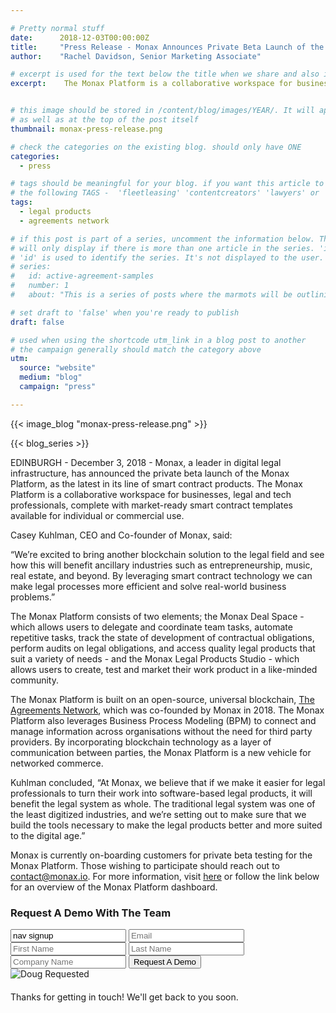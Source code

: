 ```yaml
---

# Pretty normal stuff
date:      2018-12-03T00:00:00Z
title:     "Press Release - Monax Announces Private Beta Launch of the Monax Platform"
author:    "Rachel Davidson, Senior Marketing Associate"

# excerpt is used for the text below the title when we share and also is the summary of the post on https://monax.io/blog
excerpt:    The Monax Platform is a collaborative workspace for businesses, legal and tech professionals, complete with market-ready smart contract templates available for individual or commercial use. 


# this image should be stored in /content/blog/images/YEAR/. It will appear as a thumbnail on any listings,
# as well as at the top of the post itself
thumbnail: monax-press-release.png

# check the categories on the existing blog. should only have ONE
categories:
  - press

# tags should be meaningful for your blog. if you want this article to show on a 'use case' page, you can use
# the following TAGS -  'fleetleasing' 'contentcreators' 'lawyers' or 'corporate'
tags:
  - legal products
  - agreements network

# if this post is part of a series, uncomment the information below. The 'article series' box
# will only display if there is more than one article in the series. 'id', 'number' and 'about' all must be present.
# 'id' is used to identify the series. It's not displayed to the user.
# series:
#   id: active-agreement-samples
#   number: 1
#   about: "This is a series of posts where the marmots will be outlining how the Monax Platform and the Agreements Network can be used in harmony to create the legal products of the future."

# set draft to 'false' when you're ready to publish
draft: false

# used when using the shortcode utm_link in a blog post to another
# the campaign generally should match the category above
utm:
  source: "website"
  medium: "blog"
  campaign: "press"

---
```


<!-- In general the filename below should match thumbnail category above -->
{{< image_blog "monax-press-release.png" >}}

<!-- if this article is part of a series, related articles will automatically appear here -->
{{< blog_series >}}

<!-- Content markdown here - first title on page is auto generated from title in frontmatter -->
EDINBURGH - December 3, 2018 - Monax, a leader in digital legal infrastructure, has announced the private beta launch of the Monax Platform, as the latest in its line of smart contract products. The Monax Platform is a collaborative workspace for businesses, legal and tech professionals, complete with market-ready smart contract templates available for individual or commercial use. 

Casey Kuhlman, CEO and Co-founder of Monax, said:

“We’re excited to bring another blockchain solution to the legal field and see how this will benefit ancillary industries such as entrepreneurship, music, real estate, and beyond. By leveraging smart contract technology we can make legal processes more efficient and solve real-world business problems.”

The Monax Platform consists of two elements; the Monax Deal Space - which allows users to delegate and coordinate team tasks, automate repetitive tasks, track the state of development of contractual obligations, perform audits on legal obligations, and access quality legal products that suit a variety of needs - and the Monax Legal Products Studio - which allows users to create, test and market their work product in a like-minded community.

The Monax Platform is built on an open-source, universal blockchain, [The Agreements Network](www.agreements.network), which was co-founded by Monax in 2018. The Monax Platform also leverages Business Process Modeling (BPM) to connect and manage information across organisations without the need for third party providers. By incorporating blockchain technology as a layer of communication between parties, the Monax Platform is a new vehicle for networked commerce.

Kuhlman concluded, “At Monax, we believe that if we make it easier for legal professionals to turn their work into software-based legal products, it will benefit the legal system as whole. The traditional legal system was one of the least digitized industries, and we’re setting out to make sure that we build the tools necessary to make the legal products better and more suited to the digital age.” 

Monax is currently on-boarding customers for private beta testing for the Monax Platform. Those wishing to participate should reach out to contact@monax.io. 
For more information, visit [here](www.monax.io) or follow the link below for an overview of the Monax Platform dashboard.

<form id="nav-signup" class="form">
  <div class="underline-sm padding-bottom-sm">
    <h3>Request A Demo With The Team</h3>
  </div>
  <div class="form-fields">
    <input type="text" name="source" value="nav signup" class="hidden">
    <input type="text" placeholder="Email" name="email" class="field-email">
    <input type="text" placeholder="First Name" name="firstName" class="field-fname">
    <input type="text" placeholder="Last Name" name="lastName" class="field-lname">
    <input type="text" placeholder="Company Name" name="company" class="field-company">
    <button type="submit" value="Submit" class="btn btn-xl field-submit">
      <span>Request A Demo</span>
    </button>
  </div>
  <div class="success-message-container"> <!-- must be directly after form -->
    <div class="success-message">
      <img class="success-doug-img" src="/img/assets/doug/doug_lo.png" alt="Doug">
      <span class="success-text">Requested <i class="fa fa-check"></i></span>
    </div>
    <p class="success-info" style="margin-top: 20px;">Thanks for getting in touch! We'll get back to you soon.</p>
  </div>
</form>
